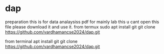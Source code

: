 # dap
preparation
this is for data analaysiss pdf for mainly lab
this u cant open this file please download it and use it.
from termux
sudo apt install git
git clone https://github.com/vardhamancse2024/dap.git

from terminal 
apt install git
git clone https://github.com/vardhamancse2024/dap.git

